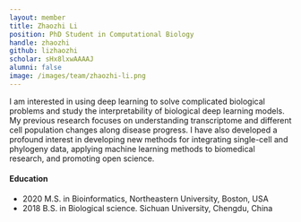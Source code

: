 ```yaml
---
layout: member
title: Zhaozhi Li
position: PhD Student in Computational Biology
handle: zhaozhi
github: lizhaozhi
scholar: sHx8lxwAAAAJ
alumni: false
image: /images/team/zhaozhi-li.png
---
```


I am interested in using deep learning to solve complicated biological problems and study the interpretability of biological deep learning models.  My previous research focuses on understanding transcriptome and different cell population changes along disease progress. I have also developed a profound interest in developing new methods for integrating single-cell and phylogeny data, applying machine learning methods to biomedical research, and promoting open science. 

#### Education 
* 2020 M.S. in Bioinformatics, Northeastern University, Boston, USA
* 2018 B.S. in Biological science. Sichuan University, Chengdu, China
